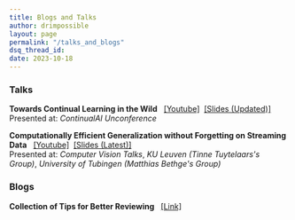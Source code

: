 ```yaml
---
title: Blogs and Talks
author: drimpossible
layout: page
permalink: "/talks_and_blogs"
dsq_thread_id:
date: 2023-10-18
---
```


### <a name="talks" id="talks">  Talks

**Towards Continual Learning in the Wild** &nbsp; [\[Youtube\]](https://www.youtube.com/watch?v=yKftWEXhvQQ) &nbsp;[\[Slides (Updated)\]](https://github.com/drimpossible/drimpossible.github.io/blob/7144594a45891f7703f25b827e2da90cb6f03c28/documents/CLAI_Unconference.pdf) <br/> Presented at: *ContinualAI Unconference* 

**Computationally Efficient Generalization without Forgetting on Streaming Data** &nbsp; [\[Youtube\]](https://www.youtube.com/watch?v=V-mxeWZjCUo​) &nbsp;[\[Slides (Latest)\]](https://github.com/drimpossible/drimpossible.github.io/blob/f4895615a95286bbb7283022bc84a8342a283a56/documents/Talk_PhD_Summary.pdf) <br/> Presented at: *Computer Vision Talks*, *KU Leuven (Tinne Tuytelaars's Group)*, *University of Tubingen (Matthias Bethge's Group)*

### <a name="blogs" id="blogs"> Blogs

**Collection of Tips for Better Reviewing** &nbsp; [\[Link\]](/talks_and_blogs/reviewing_tutorial/)
